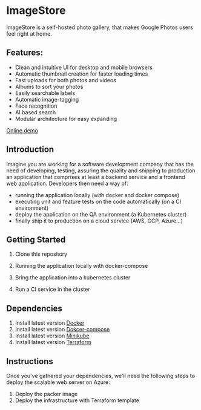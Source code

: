 # ImageStore

ImageStore is a self-hosted photo gallery, that makes Google Photos users feel right at home.

## Features:
- Clean and intuitive UI for desktop and mobile browsers
- Automatic thumbnail creation for faster loading times
- Fast uploads for both photos and videos
- Albums to sort your photos
- Easily searchable labels
- Automatic image-tagging
- Face recognition
- AI based search
- Modular architecture for easy expanding

[Online demo](https://gregordr.github.io/ImageStore/)

## Introduction
Imagine you are working for a software development company that has the need of
developing, testing, assuring the quality and shipping to production an application that
comprises at least a backend service and a frontend web application.
Developers then need a way of:

- running the application locally (with docker and docker compose)
- executing unit and feature tests on the code automatically (on a CI environment)
- deploy the application on the QA environment (a Kubernetes cluster)
- finally ship it to production on a cloud service (AWS, GCP, Azure…)


## Getting Started
1. Clone this repository

2. Running the application locally with docker-compose

3. Bring the application into a kubernetes cluster

4. Run a CI service in the cluster



## Dependencies
1. Install  latest version [Docker](https://docs.docker.com/get-docker/)
2. Install  latest version  [Dokcer-compose](https://docs.docker.com/compose/install/)
3. Install  latest version [Minikube](https://minikube.sigs.k8s.io/docs/start/)
5. Install latest version [Terraform](https://www.terraform.io/downloads.html) 

## Instructions
Once you've gathered your dependencies, we'll need the following steps to deploy the scalable web server on Azure:
1. Deploy the packer image
2. Deploy the infrastructure with Terraform template
